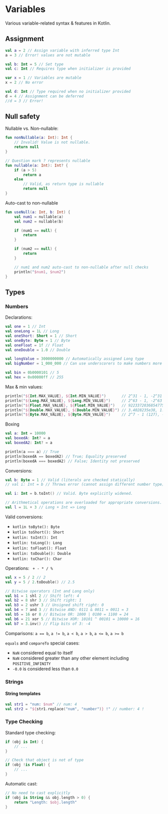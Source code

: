 # Variables
Various variable-related syntax & features in Kotlin.

## Assignment
```kotlin
val a = 2 // Assign variable with inferred type Int
a = 3 // Error! values are not mutable

val b: Int = 5 // Set type
val c: Int // Requires type when initializer is provided

var x = 1 // Variables are mutable
x = 2 // No error

val d: Int // Type required when no initializer provided
d = 4 // Assignment can be deferred
//d = 3 // Error!
```

## Null safety
Nullable vs. Non-nullable:
```kotlin
fun nonNullable(a: Int): Int {
    // Invalid! Value is not nullable.
    return null
}

// Question mark ? represents nullable
fun nullable(a: Int): Int? {
    if (a > 5)
        return a
    else
        // Valid, as return type is nullable
        return null
}
```

Auto-cast to non-nullable
```kotlin
fun useNull(a: Int, b: Int) {
    val num1 = nullable(a)
    val num2 = nullable(b)

    if (num1 == null) {
        return
    }

    if (num2 == null) {
        return
    }

    // num1 and num2 auto-cast to non-nullable after null checks
    println("$num1, $num2")
}
```

## Types
### Numbers
Declarations:
```kotlin
val one = 1 // Int
val oneLong = 1L // Long
val oneShort: Short = 1 // Short
val oneByte: Byte = 1 // Byte
val oneFloat = 1f // Float
val oneDouble = 1.0 // Double

val longValue = 3000000000 // Automatically assigned Long type
val bigNumber = 1_000_000 // Can use underscorers to make numbers more readable

val bin = 0b0000101 // 5
val hex = 0x00000ff // 255
```

Max & min values:
```kotlin
println("${Int.MAX_VALUE}, ${Int.MIN_VALUE}")       // 2^31 - 1, -2^31
println("${Long.MAX_VALUE}, ${Long.MIN_VALUE}")     // 2^63 - 1, -2^63
println("${Float.MAX_VALUE}, ${Float.MIN_VALUE}")   // 9223372036854775807, -9223372036854775808
println("${Double.MAX_VALUE}, ${Double.MIN_VALUE}") // 3.4028235e38, 1.4e-45
println("${Byte.MAX_VALUE}, ${Byte.MIN_VALUE}")     // 2^7 - 1 (127), -2^7
```

Boxing
```kotlin
val a: Int = 10000
val boxedA: Int? = a
val boxedA2: Int? = a

println(a === a) // True
println(boxedA == boxedA2) // True; Equality preserved
println(boxedA === boxedA2) // False; Identity not preserved
```

Conversions:
```kotlin
val b: Byte = 1 // Valid (literals are checked statically)
// val i: Int = b // Throws error (cannot assign different number type)

val i: Int = b.toInt() // Valid. Byte explicitly widened.

// Arithmetical operations are overloaded for appropriate conversions.
val l = 1L + 3 // Long + Int => Long
```

Valid conversions:
- `kotlin toByte(): Byte`
- `kotlin toShort(): Short`
- `kotlin: toInt(): Int`
- `kotlin: toLong(): Long`
- `kotlin: toFloat(): Float`
- `kotlin: toDouble(): Double`
- `kotlin: toChar(): Char`

Operations:
` + - * / %`

```kotlin
val x = 5 / 2 // 2
val y = 5 / 2.toDouble() // 2.5

// Bitwise operators (Int and Long only)
val b1 = 1 shl 2 // Shift left: 4
val b2 = 8 shr 3 // Shift right: 1
val b3 = 2 ushr 3 // Unsigned shift right: 0
val b4 = 7 and 3 // Bitwise AND: 0111 & 0011 = 0011 = 3
val b5 = 16 or 8 // Bitwise OR: 1000 | 0100 = 1100 = 24
val b6 = 21 xor 5 // Bitwise XOR: 10101 ^ 00101 = 10000 = 16
val b7 = 3.inv() // Flip bits of 3: -4
```

Comparisons:
`a == b`, `a != b`, `a < b`, `a > b`, `a <= b`, `a >= b `

`equals` and `compareTo` special cases:
- `NaN` considered equal to itself
- `NaN` considered greater than any other element including `POSITIVE_INFINITY`
- `-0.0` is considered less than `0.0`

### Strings
#### String templates
```kotlin
val str1 = "num: $num" // num: 4
val str2 = "${str1.replace("num", "number")} !" // number: 4 !
```

### Type Checking
Standard type checking:
```kotlin
if (obj is Int) {
    // ...
}

// Check that object is not of type
if (obj !is Float) {
    // ...
}
```

Automatic cast:
```kotlin
// No need to cast explicitly
if (obj is String && obj.length > 0) {
    return "Length: $obj.length"
}
```